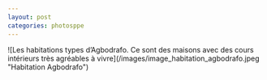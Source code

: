 ```yaml
---
layout: post
categories: photosppe
---
```


<div class="figure" markdown="1">
![Les habitations types d’Agbodrafo. Ce sont des maisons avec des cours intérieurs très agréables à vivre](/images/image_habitation_agbodrafo.jpeg "Habitation Agbodrafo")
</div>